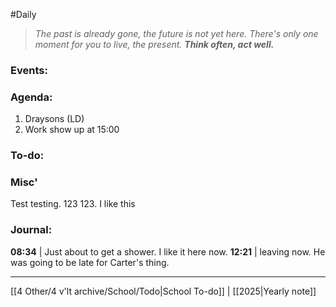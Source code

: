 #Daily
>*The past is already gone, the future is not yet here. There's only one moment for you to live, the present.*
>***Think often, act well.***
### Events:

### Agenda:
1. Draysons (LD)
2. Work
	show up at 15:00
### To-do:

### Misc'
Test testing. 123 123. I like this
### Journal:
**08:34** | Just about to get a shower. I like it here now.
**12:21** | leaving now. He was going to be late for Carter's thing. 

---
[[4 Other/4 v'lt archive/School/Todo|School To-do]] | [[2025|Yearly note]]
